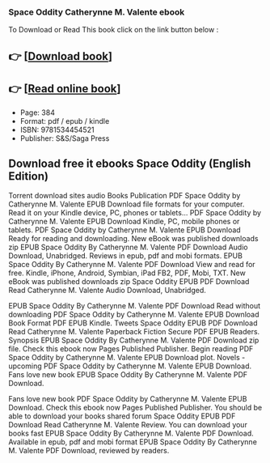 ### Space Oddity Catherynne M. Valente ebook

To Download or Read This book click on the link button below :

## 👉  [**[Download book](http://get-pdfs.com/download.php?group=book&from=github.com&id=717346&lnk=1061 "Download book")**]

## 👉  [**[Read online book](http://get-pdfs.com/download.php?group=book&from=github.com&id=717346&lnk=1061 "Read online book")**]


* Page: 384
* Format: pdf / epub / kindle
* ISBN: 9781534454521
* Publisher: S&amp;S/Saga Press



## Download free it ebooks Space Oddity (English Edition)


Torrent download sites audio Books Publication PDF Space Oddity by Catherynne M. Valente EPUB Download file formats for your computer. Read it on your Kindle device, PC, phones or tablets... PDF Space Oddity by Catherynne M. Valente EPUB Download Kindle, PC, mobile phones or tablets. PDF Space Oddity by Catherynne M. Valente EPUB Download Ready for reading and downloading. New eBook was published downloads zip EPUB Space Oddity By Catherynne M. Valente PDF Download Audio Download, Unabridged. Reviews in epub, pdf and mobi formats. EPUB Space Oddity By Catherynne M. Valente PDF Download View and read for free. Kindle, iPhone, Android, Symbian, iPad FB2, PDF, Mobi, TXT. New eBook was published downloads zip Space Oddity EPUB PDF Download Read Catherynne M. Valente Audio Download, Unabridged.

EPUB Space Oddity By Catherynne M. Valente PDF Download Read without downloading PDF Space Oddity by Catherynne M. Valente EPUB Download Book Format PDF EPUB Kindle. Tweets Space Oddity EPUB PDF Download Read Catherynne M. Valente Paperback Fiction Secure PDF EPUB Readers. Synopsis EPUB Space Oddity By Catherynne M. Valente PDF Download zip file. Check this ebook now Pages Published Publisher. Begin reading PDF Space Oddity by Catherynne M. Valente EPUB Download plot. Novels - upcoming PDF Space Oddity by Catherynne M. Valente EPUB Download. Fans love new book EPUB Space Oddity By Catherynne M. Valente PDF Download.

Fans love new book PDF Space Oddity by Catherynne M. Valente EPUB Download. Check this ebook now Pages Published Publisher. You should be able to download your books shared forum Space Oddity EPUB PDF Download Read Catherynne M. Valente Review. You can download your books fast EPUB Space Oddity By Catherynne M. Valente PDF Download. Available in epub, pdf and mobi format EPUB Space Oddity By Catherynne M. Valente PDF Download, reviewed by readers.





